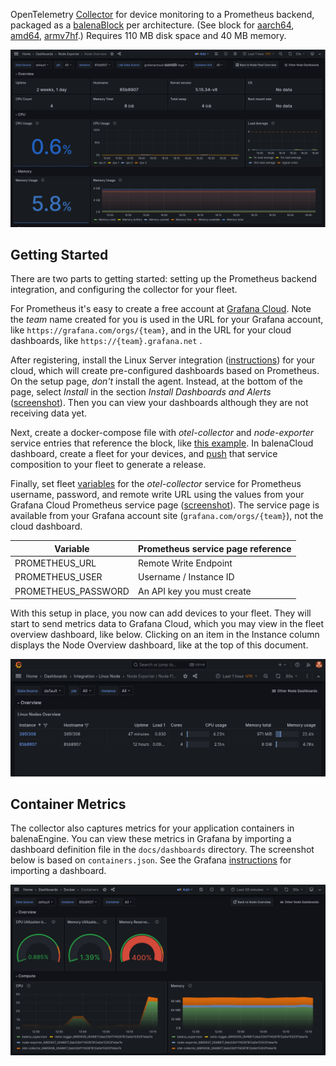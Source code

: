 OpenTelemetry [Collector](https://opentelemetry.io/docs/collector/) for device monitoring to a Prometheus backend, packaged as a [balenaBlock](https://docs.balena.io/learn/develop/blocks/#using-your-block-in-other-projects) per architecture. (See block for [aarch64](https://hub.balena.io/blocks/2068757/otel-collector-device-prom-aarch64), [amd64](https://hub.balena.io/blocks/2068764/otel-collector-device-prom-amd64), [armv7hf](https://hub.balena.io/blocks/2068759/otel-collector-device-prom-armv7hf).) Requires 110 MB disk space and 40 MB memory.

![Node overview](docs/node-overview.png)

## Getting Started
There are two parts to getting started: setting up the Prometheus backend integration, and configuring the collector for your fleet.

For Prometheus it's easy to create a free account at [Grafana Cloud](https://grafana.com/products/cloud/). Note the *team* name created for you is used in the URL for your Grafana account, like `https://grafana.com/orgs/{team}`, and in the URL for your cloud dashboards, like `https://{team}.grafana.net` .

After registering, install the Linux Server integration ([instructions](https://grafana.com/docs/otel-collector-device-prom/data-configuration/get-started-integration/)) for your cloud, which will create pre-configured dashboards based on Prometheus. On the setup page, *don't* install the agent. Instead, at the bottom of the page, select *Install* in the section *Install Dashboards and Alerts* ([screenshot](docs/install-linux-integration.png)). Then you can view your dashboards although they are not receiving data yet.

Next, create a docker-compose file with  *otel-collector* and *node-exporter* service entries that reference the block, like [this example](https://github.com/balena-io-experimental/otel-collector-device-prom/blob/master/docs/example). In balenaCloud dashboard, create a fleet for your devices, and [push](https://docs.balena.io/learn/deploy/deployment/#balena-push) that service composition to your fleet to generate a release.

Finally, set fleet [variables](https://docs.balena.io/learn/manage/variables/#fleet-wide-variables) for the *otel-collector* service for Prometheus username, password, and remote write URL using the values from your Grafana Cloud Prometheus service page ([screenshot](docs/prometheus-config.png)). The service page is available from your Grafana account site (`grafana.com/orgs/{team}`), not the cloud dashboard.

| Variable | Prometheus service page reference |
| -------- | --------------------------------- |
| PROMETHEUS_URL | Remote Write Endpoint |
| PROMETHEUS_USER | Username / Instance ID |
| PROMETHEUS_PASSWORD | An API key you must create |


With this setup in place, you now can add devices to your fleet. They will start to send metrics data to Grafana Cloud, which you may view in the fleet overview dashboard, like below. Clicking on an item in the Instance column displays the Node Overview dashboard, like at the top of this document.

![Fleet overview](docs/fleet-overview.png)

## Container Metrics
The collector also captures metrics for your application containers in balenaEngine. You can view these metrics in Grafana by importing a dashboard definition file in the `docs/dashboards` directory. The screenshot below is based on `containers.json`. See the Grafana [instructions](https://grafana.com/docs/grafana/latest/dashboards/manage-dashboards/#export-and-import-dashboards) for importing a dashboard.

![Containers](docs/containers.png)
